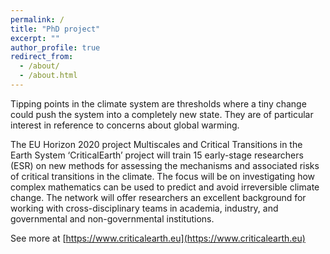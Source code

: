 ```yaml
---
permalink: /
title: "PhD project"
excerpt: ""
author_profile: true
redirect_from: 
  - /about/
  - /about.html
---
```


Tipping points in the climate system are thresholds where a tiny change could push the system into a completely new state. They are of particular interest in reference to concerns about global warming.

The EU Horizon 2020 project Multiscales and Critical Transitions in the Earth System ‘CriticalEarth’ project will train 15 early-stage researchers (ESR) on new methods for assessing the mechanisms and associated risks of critical transitions in the climate. The focus will be on investigating how complex mathematics can be used to predict and avoid irreversible climate change. The network will offer researchers an excellent background for working with cross-disciplinary teams in academia, industry, and governmental and non-governmental institutions.

See more at [https://www.criticalearth.eu](https://www.criticalearth.eu)